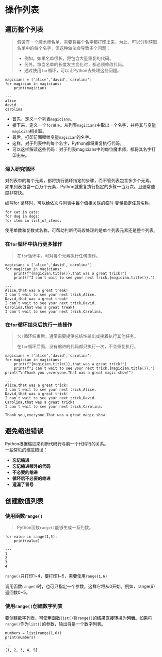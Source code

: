 # 操作列表

## 遍历整个列表

>假设有一个魔术师名单，需要将每个名字都打印出来。为此，可以分别获取名单中的每个名字，但这种做法会导致多个问题：
>
>* 例如，如果名单很长，将包含大量重复的代码。  
>* 另外，每当名单的长度发生变化时，都必须修改代码。  
>* 通过使用`for`循环，可以让Python去处理这些问题。

```
magicians = ['alice','david','carolina']
for magician in magicians:
    print(magician)
    
---
alice
david
carolina
```

* 首先，定义一个列表`magicians`。
* 接下来，定义一个`for循环`。从列表`magicians`中取出一个名字，并将其与变量`magician`相关联。  
* 最后，打印前面赋给变量`magician`的名字。
* 这样，对于列表中的每个名字，Python都将重复执行代码。
* 可以这样解读这些代码：对于列表magicians中的每位魔术师，都将其名字打印出来。

### 深入研究循环

对列表中的每个元素，都将执行循环指定的步骤，而不管列表包含多少个元素。  
如果列表包含一百万个元素，Python就重复执行指定的步骤一百万次，且通常速度非常快。

编写for 循环时，可以给依次与列表中每个值相关联的临时 变量指定任意名称。

```
for cat in cats: 
for dog in dogs: 
for item in list_of_items:
```

使用单数和复数式名称，可帮助判断代码段处理的是单个列表元素还是整个列表。

### 在`for`循环中执行更多操作

>在`for`循环中，可对每个元素执行任何操作。

```
magicians = ['alice','david','carolina']
for magician in magicians:
    print(f"{magician.title()},that was a great trick!")
    print(f"I can`t wait to see your next trick,{magician.title()}.")

---
Alice,that was a great treak!
I can`t wait to see your next trick,Alice.
David,that was a great treak!
I can`t wait to see your next trick,David.
Carolina,that was a great treak!
I can`t wait to see your next trick,Carolina.
```

### 在`for`循环结束后执行一些操作

>`for`循环结束后，通常需要提供总结性输出或接着执行其他任务。
>
>在`for`循环后面，没有缩进的代码都只执行一次，不会重复执行。

```
magicians = ['alice','david','carolina']
for magician in magicians:
    print(f"{magician.title()},that was a great trick!")
    print(f"I can`t wait to see your next trick,{magician.title()}.")
print("\nThank you ,everyone.That was a great magic show!")

---
Alice,that was a great trick!
I can`t wait to see your next trick,Alice.
David,that was a great trick!
I can`t wait to see your next trick,David.
Carolina,that was a great trick!
I can`t wait to see your next trick,Carolina.

Thank you,everyone.That was a great magic show!
```

## 避免缩进错误

Python根据缩进来判断代码行与前一个代码行的关系。  
一些常见的缩进错误：

* **忘记缩进**
* **忘记缩进额外的代码**
* **不必要的缩进**
* **循环后不必要的缩进**
* **遗漏了冒号**

## 创建数值列表

### 使用函数`range()`

>Python函数`range()`能够生成一系列数。

```
for value in range(1,5):
    print(value)
    
---
1
2
3
4
```
`range()`只打印1\~4，要打印1\~5，需要使用`range(1,6)`

调用函数`range()`时，也可只指定一个参数，这样它将从0开始。例如，range(6)返回数0\~5。

### 使用`range()`创建数字列表

要创建数字列表，可使用函数`list()`将`range()`的结果直接转换为**列表**。如果将`range()`作为`list()`的参数，输出将是一个数字列表。
```
numbers = list(range(1,6))
print(numbers)

---
[1, 2, 3, 4, 5]
```
